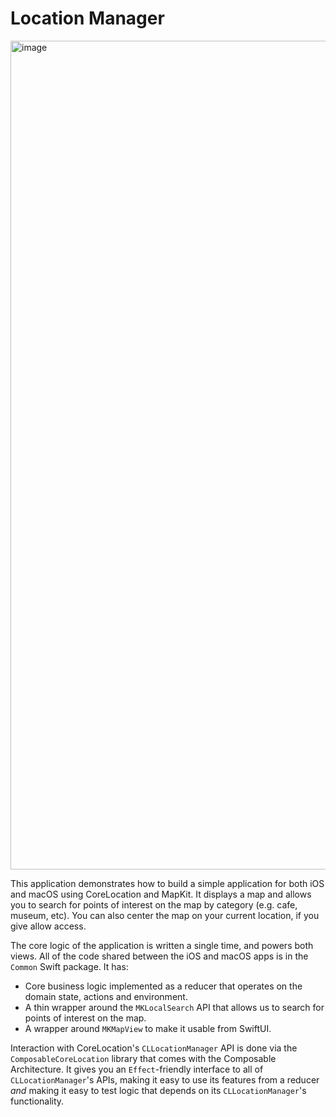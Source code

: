 # Location Manager

<img width="1326" alt="image" src="https://user-images.githubusercontent.com/135203/82385999-478b5f00-99e8-11ea-852e-7e2a3cfd238e.png">

This application demonstrates how to build a simple application for both iOS and macOS using CoreLocation and MapKit. It displays a map and allows you to search for points of interest on the map by category (e.g. cafe, museum, etc). You can also center the map on your current location, if you give allow access.

The core logic of the application is written a single time, and powers both views. All of the code shared between the iOS and macOS apps is in the `Common` Swift package. It has:

* Core business logic implemented as a reducer that operates on the domain state, actions and environment.
* A thin wrapper around the `MKLocalSearch` API that allows us to search for points of interest on the map.
* A wrapper around `MKMapView` to make it usable from SwiftUI.

Interaction with CoreLocation's `CLLocationManager` API is done via the `ComposableCoreLocation` library that comes with the Composable Architecture. It gives you an `Effect`-friendly interface to all of `CLLocationManager`'s APIs, making it easy to use its features from a reducer _and_ making it easy to test logic that depends on its `CLLocationManager`'s functionality.
